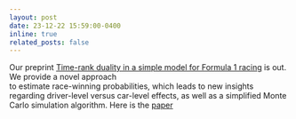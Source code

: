 ```yaml
---
layout: post
date: 23-12-22 15:59:00-0400
inline: true
related_posts: false
---
```


Our preprint <a href="/publications/#2023-Fry-Bri-Fan">Time-rank duality in a simple model for Formula 1 racing</a> is out. We provide a novel approach  
to estimate race-winning probabilities, which leads to new insights regarding driver-level versus car-level effects, as well as a simplified Monte Carlo simulation algorithm. Here is the <a href="/assets/pdf/journal/2023-Fry-Bri-Fan.pdf">paper</a>